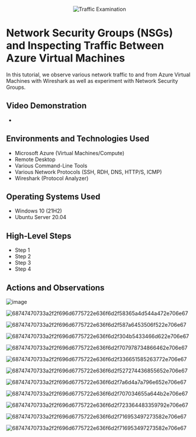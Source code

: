 <p align="center">
<img src="https://i.imgur.com/Ua7udoS.png" alt="Traffic Examination"/>
</p>

<h1>Network Security Groups (NSGs) and Inspecting Traffic Between Azure Virtual Machines</h1>
In this tutorial, we observe various network traffic to and from Azure Virtual Machines with Wireshark as well as experiment with Network Security Groups. <br />


<h2>Video Demonstration</h2>

- 

<h2>Environments and Technologies Used</h2>

- Microsoft Azure (Virtual Machines/Compute)
- Remote Desktop
- Various Command-Line Tools
- Various Network Protocols (SSH, RDH, DNS, HTTP/S, ICMP)
- Wireshark (Protocol Analyzer)

<h2>Operating Systems Used </h2>

- Windows 10 (21H2)
- Ubuntu Server 20.04

<h2>High-Level Steps</h2>

- Step 1
- Step 2
- Step 3
- Step 4

<h2>Actions and Observations</h2>

![image](https://github.com/user-attachments/assets/d16b94bd-6e89-4ed3-ad8a-7b53690da191)



![68747470733a2f2f696d6775722e636f6d2f58365a4d544a472e706e67](https://github.com/user-attachments/assets/491df512-0fd7-411d-88ad-25ba785c3e49)



![68747470733a2f2f696d6775722e636f6d2f587a6453506f522e706e67](https://github.com/user-attachments/assets/da57e2a7-37ad-4062-a7bc-7ff5231f772b)



![68747470733a2f2f696d6775722e636f6d2f304b5433466d622e706e67](https://github.com/user-attachments/assets/acac0600-fe0d-4be3-a44e-353c1eaf0b11)



![68747470733a2f2f696d6775722e636f6d2f707978734866462e706e67](https://github.com/user-attachments/assets/0de405e0-2d2e-4f80-b9ce-055b9544ff90)


![68747470733a2f2f696d6775722e636f6d2f336651585263772e706e67](https://github.com/user-attachments/assets/caabc01d-5b81-455e-a2ab-9e8d9f3b7d9c)


![68747470733a2f2f696d6775722e636f6d2f527274436855652e706e67](https://github.com/user-attachments/assets/9f5387f5-1209-4d5b-abc7-90056feb4cdb)



![68747470733a2f2f696d6775722e636f6d2f7a6d4a7a796e652e706e67](https://github.com/user-attachments/assets/1dff778d-8a21-45d3-a455-94a0fe58f671)




![68747470733a2f2f696d6775722e636f6d2f707034655a644b2e706e67](https://github.com/user-attachments/assets/65777157-dec4-4a90-8af6-40a7276c4837)




![68747470733a2f2f696d6775722e636f6d2f723364483359792e706e67](https://github.com/user-attachments/assets/28fdc30e-fe7d-4818-84c2-a4cfaa5557f6)


![68747470733a2f2f696d6775722e636f6d2f716953497273582e706e67](https://github.com/user-attachments/assets/69bdcc2e-3545-4a23-b1c1-9cccd5f19014)




![68747470733a2f2f696d6775722e636f6d2f716953497273582e706e67](https://github.com/user-attachments/assets/d9c0d642-6fc1-4f6f-8066-1904fdffc57d)


